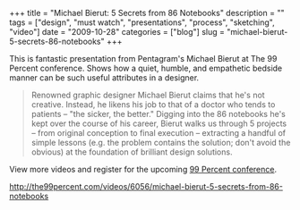 +++
title = "Michael Bierut: 5 Secrets from 86 Notebooks"
description = ""
tags = ["design", "must watch", "presentations", "process", "sketching", "video"]
date = "2009-10-28"
categories = ["blog"]
slug = "michael-bierut-5-secrets-86-notebooks"
+++



  <div class="video">
<object type="application/x-shockwave-flash" width="572" height="429" data="http://vimeo.com/moogaloop.swf?clip_id=7252845&amp;server=vimeo.com&amp;fullscreen=1&amp;show_title=0&amp;show_byline=0&amp;show_portrait=0&amp;color=e91c6b"> 	<param name="quality" value="best" /> 	<param name="allowfullscreen" value="true" /> 	<param name="scale" value="showAll" /> 	<param name="movie" value="http://vimeo.com/moogaloop.swf?clip_id=7252845&amp;server=vimeo.com&amp;fullscreen=1&amp;show_title=0&amp;show_byline=0&amp;show_portrait=0&amp;color=e91c6b" /> </object></div>
<p>This is fantastic presentation from Pentagram's Michael Bierut at The 99 Percent conference. Shows how a quiet, humble, and empathetic bedside manner can be such useful attributes in a designer.</p>
<blockquote><p>Renowned graphic designer Michael Bierut claims that he's not creative. Instead, he likens his job to that of a doctor who tends to patients  – "the sicker, the better." Digging into the 86 notebooks he's kept over the course of his career, Bierut walks us through 5 projects – from original conception to final execution – extracting a handful of simple lessons (e.g. the problem contains the solution; don't avoid the obvious) at the foundation of brilliant design solutions.</p></blockquote>
<p>View more videos and register for the upcoming <a href="http://the99percent.com/videos/6056/michael-bierut-5-secrets-from-86-notebooks">99 Percent conference</a>.</p>
    
  <a href="http://the99percent.com/videos/6056/michael-bierut-5-secrets-from-86-notebooks">http://the99percent.com/videos/6056/michael-bierut-5-secrets-from-86-notebooks</a>
